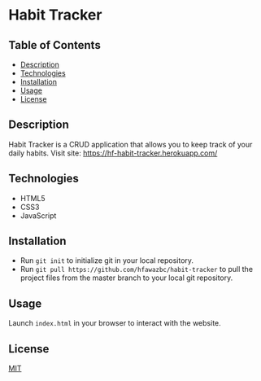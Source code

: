 # Habit Tracker

## Table of Contents
- [Description](#description)
- [Technologies](#technologies)
- [Installation](#installation)
- [Usage](#usage)
- [License](#license)

## Description
Habit Tracker is a CRUD application that allows you to keep track of your daily habits.
Visit site: https://hf-habit-tracker.herokuapp.com/

## Technologies
- HTML5
- CSS3
- JavaScript

## Installation
- Run ```git init``` to initialize git in your local repository.
- Run ```git pull https://github.com/hfawazbc/habit-tracker``` to pull the project files from the master branch to your local git repository.

## Usage
Launch ```index.html``` in your browser to interact with the website.

## License
[MIT](./LICENSE)
